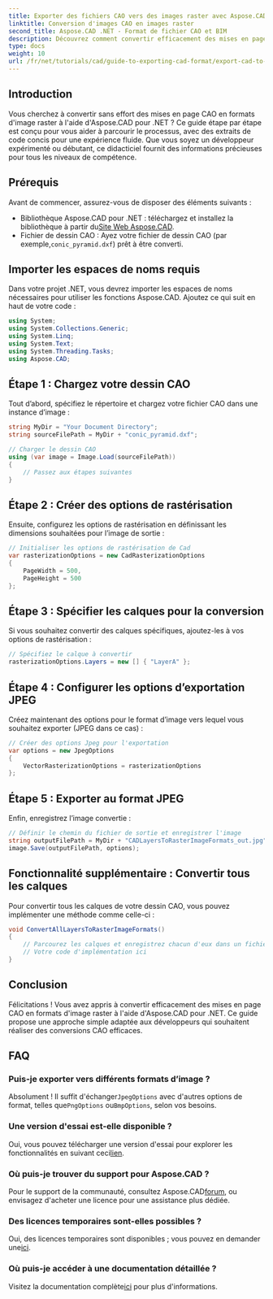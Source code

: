 ```yaml
---
title: Exporter des fichiers CAO vers des images raster avec Aspose.CAD pour .NET
linktitle: Conversion d'images CAO en images raster
second_title: Aspose.CAD .NET - Format de fichier CAO et BIM
description: Découvrez comment convertir efficacement des mises en page CAO en différents formats d'image raster à l'aide d'Aspose.CAD pour .NET. Ce guide complet vous guide tout au long du processus avec un code clair.
type: docs
weight: 10
url: /fr/net/tutorials/cad/guide-to-exporting-cad-format/export-cad-to-raster-image-conversion/
---
```

## Introduction

Vous cherchez à convertir sans effort des mises en page CAO en formats d'image raster à l'aide d'Aspose.CAD pour .NET ? Ce guide étape par étape est conçu pour vous aider à parcourir le processus, avec des extraits de code concis pour une expérience fluide. Que vous soyez un développeur expérimenté ou débutant, ce didacticiel fournit des informations précieuses pour tous les niveaux de compétence.

## Prérequis

Avant de commencer, assurez-vous de disposer des éléments suivants :

-  Bibliothèque Aspose.CAD pour .NET : téléchargez et installez la bibliothèque à partir du[Site Web Aspose.CAD](https://releases.aspose.com/cad/net/).
-  Fichier de dessin CAO : Ayez votre fichier de dessin CAO (par exemple,`conic_pyramid.dxf`) prêt à être converti.

## Importer les espaces de noms requis

Dans votre projet .NET, vous devrez importer les espaces de noms nécessaires pour utiliser les fonctions Aspose.CAD. Ajoutez ce qui suit en haut de votre code :

```csharp
using System;
using System.Collections.Generic;
using System.Linq;
using System.Text;
using System.Threading.Tasks;
using Aspose.CAD;
```

## Étape 1 : Chargez votre dessin CAO

Tout d’abord, spécifiez le répertoire et chargez votre fichier CAO dans une instance d’image :

```csharp
string MyDir = "Your Document Directory";
string sourceFilePath = MyDir + "conic_pyramid.dxf";

// Charger le dessin CAO
using (var image = Image.Load(sourceFilePath))
{
    // Passez aux étapes suivantes
}
```

## Étape 2 : Créer des options de rastérisation

Ensuite, configurez les options de rastérisation en définissant les dimensions souhaitées pour l’image de sortie :

```csharp
// Initialiser les options de rastérisation de Cad
var rasterizationOptions = new CadRasterizationOptions
{
    PageWidth = 500,
    PageHeight = 500
};
```

## Étape 3 : Spécifier les calques pour la conversion

Si vous souhaitez convertir des calques spécifiques, ajoutez-les à vos options de rastérisation :

```csharp
// Spécifiez le calque à convertir
rasterizationOptions.Layers = new [] { "LayerA" };
```

## Étape 4 : Configurer les options d’exportation JPEG

Créez maintenant des options pour le format d’image vers lequel vous souhaitez exporter (JPEG dans ce cas) :

```csharp
// Créer des options Jpeg pour l'exportation
var options = new JpegOptions
{
    VectorRasterizationOptions = rasterizationOptions
};
```

## Étape 5 : Exporter au format JPEG

Enfin, enregistrez l’image convertie :

```csharp
// Définir le chemin du fichier de sortie et enregistrer l'image
string outputFilePath = MyDir + "CADLayersToRasterImageFormats_out.jpg";
image.Save(outputFilePath, options);
```

## Fonctionnalité supplémentaire : Convertir tous les calques

Pour convertir tous les calques de votre dessin CAO, vous pouvez implémenter une méthode comme celle-ci :

```csharp
void ConvertAllLayersToRasterImageFormats()
{
    // Parcourez les calques et enregistrez chacun d'eux dans un fichier JPEG distinct
    // Votre code d'implémentation ici
}
```

## Conclusion

Félicitations ! Vous avez appris à convertir efficacement des mises en page CAO en formats d'image raster à l'aide d'Aspose.CAD pour .NET. Ce guide propose une approche simple adaptée aux développeurs qui souhaitent réaliser des conversions CAO efficaces.

## FAQ

### Puis-je exporter vers différents formats d’image ?

 Absolument ! Il suffit d'échanger`JpegOptions` avec d'autres options de format, telles que`PngOptions` ou`BmpOptions`, selon vos besoins.

### Une version d'essai est-elle disponible ?

 Oui, vous pouvez télécharger une version d'essai pour explorer les fonctionnalités en suivant ceci[lien](https://releases.aspose.com/cad/net/).

### Où puis-je trouver du support pour Aspose.CAD ?

 Pour le support de la communauté, consultez Aspose.CAD[forum](https://forum.aspose.com/c/cad/19), ou envisagez d'acheter une licence pour une assistance plus dédiée.

### Des licences temporaires sont-elles possibles ?

 Oui, des licences temporaires sont disponibles ; vous pouvez en demander une[ici](https://purchase.conholdate.com/temporary-license/).

### Où puis-je accéder à une documentation détaillée ?

 Visitez la documentation complète[ici](https://reference.aspose.com/cad/net/) pour plus d'informations.